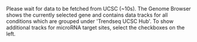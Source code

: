 <div>Please wait for data to be fetched from UCSC (~10s). The Genome Browser shows the currently selected gene and contains data tracks for all conditions which are grouped under 'Trendseq UCSC Hub'.
      To show additional tracks for microRNA target sites, select the checkboxes on the left.</div>
